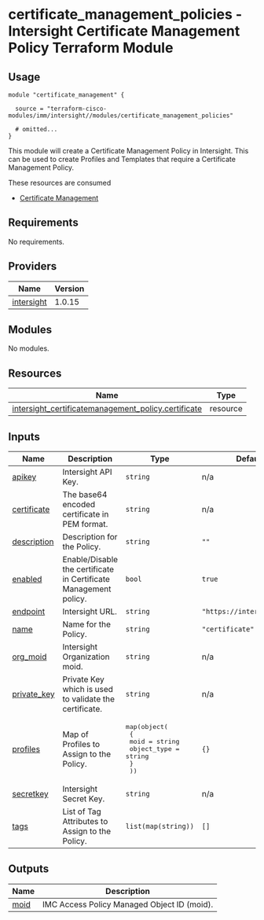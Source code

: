 # certificate_management_policies - Intersight Certificate Management Policy Terraform Module

## Usage

```hcl
module "certificate_management" {

  source = "terraform-cisco-modules/imm/intersight//modules/certificate_management_policies"

  # omitted...
}
```

This module will create a Certificate Management Policy in Intersight.  This can be used to create Profiles and Templates that require a Certificate Management Policy.  

These resources are consumed

* [Certificate Management](https://registry.terraform.io/providers/CiscoDevNet/intersight/latest/docs/resources/certificatemanagement_policy)

<!-- BEGINNING OF PRE-COMMIT-TERRAFORM DOCS HOOK -->
## Requirements

No requirements.

## Providers

| Name | Version |
|------|---------|
| <a name="provider_intersight"></a> [intersight](#provider\_intersight) | 1.0.15 |

## Modules

No modules.

## Resources

| Name | Type |
|------|------|
| [intersight_certificatemanagement_policy.certificate](https://registry.terraform.io/providers/CiscoDevNet/intersight/latest/docs/resources/certificatemanagement_policy) | resource |

## Inputs

| Name | Description | Type | Default | Required |
|------|-------------|------|---------|:--------:|
| <a name="input_apikey"></a> [apikey](#input\_apikey) | Intersight API Key. | `string` | n/a | yes |
| <a name="input_certificate"></a> [certificate](#input\_certificate) | The base64 encoded certificate in PEM format. | `string` | n/a | yes |
| <a name="input_description"></a> [description](#input\_description) | Description for the Policy. | `string` | `""` | no |
| <a name="input_enabled"></a> [enabled](#input\_enabled) | Enable/Disable the certificate in Certificate Management policy. | `bool` | `true` | no |
| <a name="input_endpoint"></a> [endpoint](#input\_endpoint) | Intersight URL. | `string` | `"https://intersight.com"` | no |
| <a name="input_name"></a> [name](#input\_name) | Name for the Policy. | `string` | `"certificate"` | no |
| <a name="input_org_moid"></a> [org\_moid](#input\_org\_moid) | Intersight Organization moid. | `string` | n/a | yes |
| <a name="input_private_key"></a> [private\_key](#input\_private\_key) | Private Key which is used to validate the certificate. | `string` | n/a | yes |
| <a name="input_profiles"></a> [profiles](#input\_profiles) | Map of Profiles to Assign to the Policy. | <pre>map(object(<br>    {<br>      moid        = string<br>      object_type = string<br>    }<br>  ))</pre> | `{}` | no |
| <a name="input_secretkey"></a> [secretkey](#input\_secretkey) | Intersight Secret Key. | `string` | n/a | yes |
| <a name="input_tags"></a> [tags](#input\_tags) | List of Tag Attributes to Assign to the Policy. | `list(map(string))` | `[]` | no |

## Outputs

| Name | Description |
|------|-------------|
| <a name="output_moid"></a> [moid](#output\_moid) | IMC Access Policy Managed Object ID (moid). |
<!-- END OF PRE-COMMIT-TERRAFORM DOCS HOOK -->
